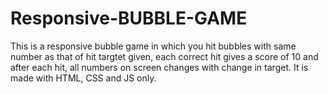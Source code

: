 # Responsive-BUBBLE-GAME
 This is a responsive bubble game in which you hit bubbles with same number as that of hit targtet given, each correct hit gives a score of 10 and after each hit, all numbers on screen changes with change in target. It is made with HTML, CSS and JS only.
